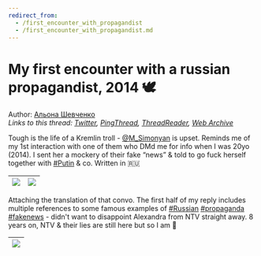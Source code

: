 ```yaml
---
redirect_from:
  - /first_encounter_with_propagandist
  - /first_encounter_with_propagandist.md
---
```

# My first encounter with a russian propagandist, 2014 🕊

Author: [Альона Шевченко](https://twitter.com/cryptodrftng)  
*Links to this thread: [Twitter](https://twitter.com/cryptodrftng/status/1505424838621552640), [PingThread](https://pingthread.com/thread/1505424838621552640), [ThreadReader](https://threadreaderapp.com/thread/1505424838621552640.html), [Web Archive](https://web.archive.org/web/*/https://twitter.com/cryptodrftng/status/1505424838621552640)*

Tough is the life of a Kremlin troll - [@M_Simonyan](https://twitter.com/M_Simonyan) is upset. Reminds me of my 1st interaction with one of them who DMd me for info when I was 20yo (2014). I sent her a mockery of their fake “news” & told to go fuck herself together with [#Putin](https://twitter.com/hashtag/Putin) & co. 
Written in 🇷🇺

| [![](https://pbs.twimg.com/media/FORX6HfXsAc1_je.jpg)](https://pbs.twimg.com/media/FORX6HfXsAc1_je.jpg) | [![](https://pbs.twimg.com/media/FORX6HjXEAE5Gq2.jpg)](https://pbs.twimg.com/media/FORX6HjXEAE5Gq2.jpg) |
| :-: | :-: |

Attaching the translation of that convo. The first half of my reply includes multiple references to some famous examples of [#Russian](https://twitter.com/hashtag/Russian) [#propaganda](https://twitter.com/hashtag/propaganda) [#fakenews](https://twitter.com/hashtag/fakenews) - didn't want to disappoint Alexandra from NTV straight away. 8 years on, NTV & their lies are still here but so I am 👻

| [![](https://pbs.twimg.com/media/FORbyoAWYAEkLT0.jpg)](https://pbs.twimg.com/media/FORbyoAWYAEkLT0.jpg) |
| :-: |
